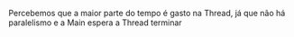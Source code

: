 Percebemos que a maior parte do tempo é gasto na Thread, já que não há paralelismo e a Main espera a Thread terminar
